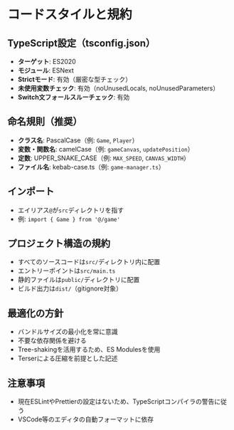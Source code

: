 # コードスタイルと規約

## TypeScript設定（tsconfig.json）
- **ターゲット**: ES2020
- **モジュール**: ESNext  
- **Strictモード**: 有効（厳密な型チェック）
- **未使用変数チェック**: 有効（noUnusedLocals, noUnusedParameters）
- **Switch文フォールスルーチェック**: 有効

## 命名規則（推奨）
- **クラス名**: PascalCase（例: `Game`, `Player`）
- **変数・関数名**: camelCase（例: `gameCanvas`, `updatePosition`）
- **定数**: UPPER_SNAKE_CASE（例: `MAX_SPEED`, `CANVAS_WIDTH`）
- **ファイル名**: kebab-case.ts（例: `game-manager.ts`）

## インポート
- エイリアス`@`が`src`ディレクトリを指す
- 例: `import { Game } from '@/game'`

## プロジェクト構造の規約
- すべてのソースコードは`src/`ディレクトリ内に配置
- エントリーポイントは`src/main.ts`
- 静的ファイルは`public/`ディレクトリに配置
- ビルド出力は`dist/`（gitignore対象）

## 最適化の方針
- バンドルサイズの最小化を常に意識
- 不要な依存関係を避ける
- Tree-shakingを活用するため、ES Modulesを使用
- Terserによる圧縮を前提とした記述

## 注意事項
- 現在ESLintやPrettierの設定はないため、TypeScriptコンパイラの警告に従う
- VSCode等のエディタの自動フォーマットに依存